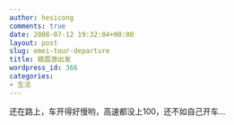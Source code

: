 ```yaml
---
author: hesicong
comments: true
date: 2008-07-12 19:32:04+00:00
layout: post
slug: emei-tour-departure
title: 娥眉游出发
wordpress_id: 366
categories:
- 生活
---
```


还在路上，车开得好慢哟，高速都没上100，还不如自己开车…
